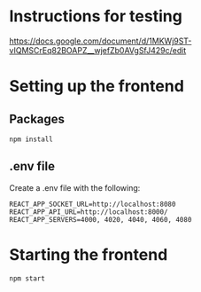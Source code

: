 # Instructions for testing

https://docs.google.com/document/d/1MKWj9ST-vIQMSCrEq82BOAPZ__wjefZb0AVgSfJ429c/edit

# Setting up the frontend

## Packages

    npm install

## .env file

Create a .env file with the following:

    REACT_APP_SOCKET_URL=http://localhost:8080
    REACT_APP_API_URL=http://localhost:8000/
    REACT_APP_SERVERS=4000, 4020, 4040, 4060, 4080

# Starting the frontend

    npm start
